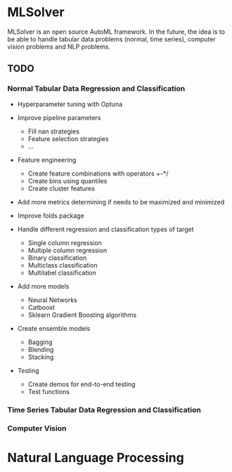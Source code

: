 # MLSolver

MLSolver is an open source AutoML framework. In the future, the idea is to be able to handle tabular data problems (normal, time series), computer vision problems and NLP problems.

## TODO
### Normal Tabular Data Regression and Classification 
* Hyperparameter tuning with Optuna

* Improve pipeline parameters
    * Fill nan strategies
    * Feature selection strategies
    * ...

* Feature engineering
    * Create feature combinations with operators +-*/
    * Create bins using quantiles
    * Create cluster features

* Add more metrics determining if needs to be maximized and minimized

* Improve folds package

* Handle different regression and classification types of target
    * Single column regression
    * Multiple column regression
    * Binary classification
    * Multiclass classification
    * Multilabel classification

* Add more models
    * Neural Networks
    * Catboost
    * Sklearn Gradient Boosting algorithms

* Create ensemble models
    * Bagging
    * Blending
    * Stacking

* Testing
    * Create demos for end-to-end testing
    * Test functions

### Time Series Tabular Data Regression and Classification

### Computer Vision

# Natural Language Processing